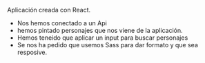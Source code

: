 Aplicación creada con React.
 
 - Nos hemos conectado a un Api
 - hemos pintado personajes que nos viene de la aplicación.
 - Hemos teneido que aplicar un input para buscar  personajes
 - Se nos ha pedido que usemos Sass para dar formato y que sea resposive.